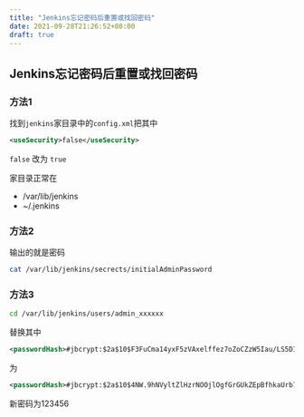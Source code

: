 ```yaml
---
title: "Jenkins忘记密码后重置或找回密码"
date: 2021-09-28T21:26:52+08:00
draft: true
---
```


## Jenkins忘记密码后重置或找回密码

### 方法1

找到`jenkins`家目录中的`config.xml`把其中

```xml
<useSecurity>false</useSecurity>
```

`false` 改为 `true`

家目录正常在

- /var/lib/jenkins
- ~/.jenkins

### 方法2
输出的就是密码
```sh
cat /var/lib/jenkins/secrects/initialAdminPassword
```

### 方法3

```sh
cd /var/lib/jenkins/users/admin_xxxxxx
```
替换其中

```xml
<passwordHash>#jbcrypt:$2a$10$F3FuCma14yxF5zVAxelffez7oZoCZzW5Iau/LS5DIvmzugazYZSSS</passwordHash>
```

为

```xml
<passwordHash>#jbcrypt:$2a$10$4NW.9hNVyltZlHzrNOOjlOgfGrGUkZEpBfhkaUrb7ODQKBVmKRcmK</passwordHash>
```

新密码为123456



